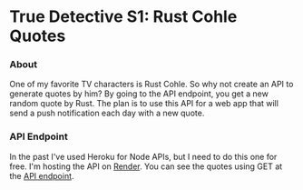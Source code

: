 # True Detective S1: Rust Cohle Quotes
### About
One of my favorite TV characters is Rust Cohle. So why not create an API to generate quotes by him? By going to the API endpoint, you get a new random quote by Rust. The plan is to use this API for a web app that will send a push notification each day with a new quote. 

### API Endpoint
In the past I've used Heroku for Node APIs, but I need to do this one for free. I'm hosting the API on [Render](https://render.com). You can see the quotes using GET at the [API endpoint](https://rust-cohle-quotes.onrender.com/new-quote).
